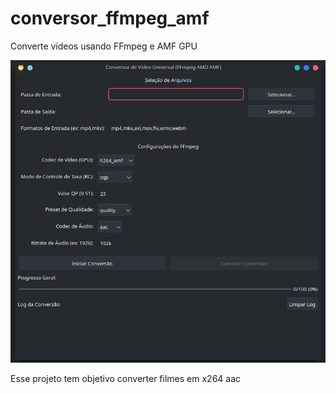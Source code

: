 # conversor_ffmpeg_amf
Converte vídeos usando FFmpeg e AMF GPU

<img src="./assets/captura.png" width="600">

Esse projeto tem objetivo converter filmes em x264 aac